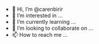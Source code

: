 - 👋 Hi, I’m @carenbirir
- 👀 I’m interested in ...
- 🌱 I’m currently learning ...
- 💞️ I’m looking to collaborate on ...
- 📫 How to reach me ...

<!---
carenbirir/carenbirir is a ✨ special ✨ repository because its `README.md` (this file) appears on your GitHub profile.
You can click the Preview link to take a look at your changes.
--->
